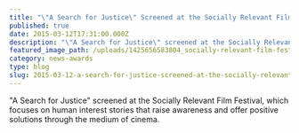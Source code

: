 ```yaml
---
title: "\"A Search for Justice\" Screened at the Socially Relevant Film Festival"
published: true
date: 2015-03-12T17:31:00.000Z
description: "\"A Search for Justice\" screened at the Socially Relevant Film Festival, which focuses on human interest stories that raise awareness and offer positive solutions through the medium of cinema. "
featured_image_path: /uploads/1425656583804_socially-relevant-film-festival-457x275.jpg
category: news-awards
type: blog
slug: 2015-03-12-a-search-for-justice-screened-at-the-socially-relevant-film-festival
---
```


<span class="s1">"A Search for Justice" screened at the</span> <span class="s2">Socially Relevant Film Festival, which focuses on human interest stories that raise awareness and offer positive solutions through the medium of cinema.</span>

